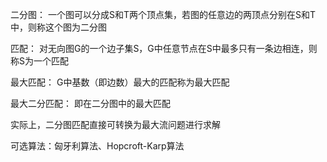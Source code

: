 二分图：
  一个图可以分成S和T两个顶点集，若图的任意边的两顶点分别在S和T中，则称这个图为二分图
	
匹配：
	对无向图G的一个边子集S，G中任意节点在S中最多只有一条边相连，则称S为一个匹配
	
最大匹配：
	G中基数（即边数）最大的匹配称为最大匹配
	
最大二分匹配：
	即在二分图中的最大匹配
	
实际上，二分图匹配直接可转换为最大流问题进行求解
	
	
	
可选算法：匈牙利算法、Hopcroft-Karp算法
